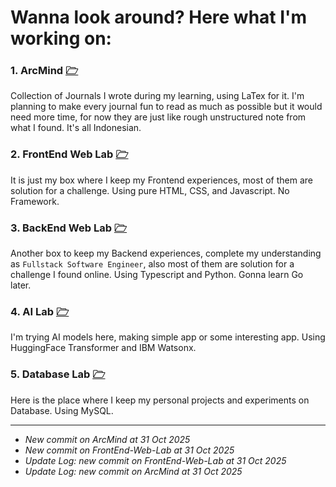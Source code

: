 # Wanna look around? Here what I'm working on:

### 1. ArcMind [🗁](https://github.com/imhefizh/ArcMind)

Collection of Journals I wrote during my learning, using LaTex for it. I'm planning to make every journal fun to read as much as possible but it would need more time, for now they are just like rough unstructured note from what I found. It's all Indonesian.

### 2. FrontEnd Web Lab [🗁](https://github.com/imhefizh/FrontEnd-Web-Lab)

It is just my box where I keep my Frontend experiences, most of them are solution for a challenge. Using pure HTML, CSS, and Javascript. No Framework.

### 3. BackEnd Web Lab [🗁](https://github.com/imhefizh/BackEnd-Web-Lab)

Another box to keep my Backend experiences, complete my understanding as `Fullstack Software Engineer`, also most of them are solution for a challenge I found online. Using Typescript and Python. Gonna learn Go later.

### 4. AI Lab [🗁](https://github.com/imhefizh/AI-Lab)

I'm trying AI models here, making simple app or some interesting app. Using HuggingFace Transformer and IBM Watsonx.

### 5. Database Lab [🗁](https://github.com/imhefizh/Database-Lab)

Here is the place where I keep my personal projects and experiments on Database. Using MySQL.

---
<!--LOG-AREA-->
- _New commit on ArcMind at 31 Oct 2025_
- _New commit on FrontEnd-Web-Lab at 31 Oct 2025_
- _Update Log: new commit on FrontEnd-Web-Lab at 31 Oct 2025_
- _Update Log: new commit on ArcMind at 31 Oct 2025_
<!--END-LOG-->

